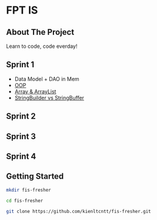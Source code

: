 # FPT IS 

<!-- ABOUT THE PROJECT -->
## About The Project
 Learn to code, code everday!

<!-- ROADMAP --> 
## Sprint 1
* Data Model + DAO in Mem
* [OOP](https://topdev.vn/blog/lap-trinh-huong-doi-tuong-oops-trong-java/)
* [Array & ArrayList](https://viettuts.vn/java-collection/su-khac-nhau-giua-array-voi-arraylist)
* [StringBuilder vs StringBuffer](https://viblo.asia/p/string-stringbuffer-va-stringbuilder-trong-java-vyDZOQg75wj)
## Sprint 2
## Sprint 3
## Sprint 4

<!-- GETTING STARTED -->
## Getting Started
  ```sh
  mkdir fis-fresher
  ```
  ```sh
  cd fis-fresher
  ```
  ```sh
  git clone https://github.com/kienltcntt/fis-fresher.git
  ```